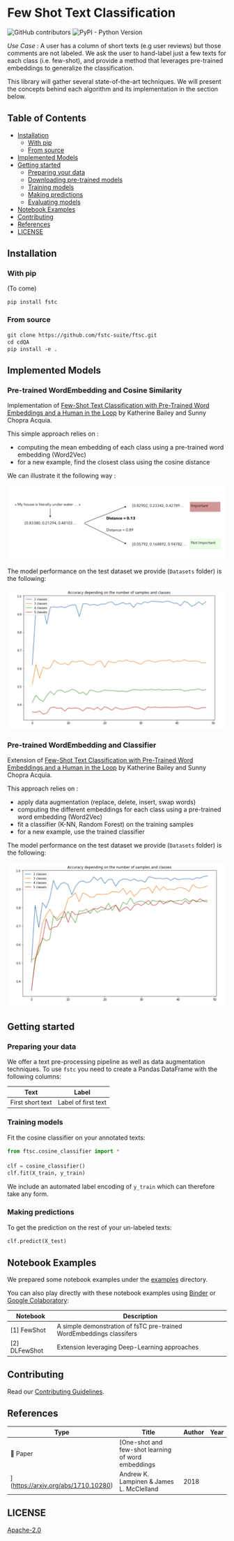 # Few Shot Text Classification

<img alt="GitHub contributors" src="https://img.shields.io/github/contributors-anon/maelfabien/FewShotTextClassification.svg"> <img alt="PyPI - Python Version" src="https://img.shields.io/pypi/pyversions/3.svg">

*Use Case* : A user has a column of short texts (e.g user reviews) but those comments are not labeled. We ask the user to hand-label just a few texts for each class (i.e. few-shot), and provide a method that leverages pre-trained embeddings to generalize the classification.

This library will gather several state-of-the-art techniques. We will present the concepts behind each algorithm and its implementation in the section below.

## Table of Contents <!-- omit in toc -->

- [Installation](#Installation)
  - [With pip](#With-pip)
  - [From source](#From-source)
- [Implemented Models](#Models)
- [Getting started](#Getting-started)
  - [Preparing your data](#Preparing-your-data)
  - [Downloading pre-trained models](#Downloading-pre-trained-models)
  - [Training models](#Training-models)
  - [Making predictions](#Making-predictions)
  - [Evaluating models](#Evaluating-models)
- [Notebook Examples](#Notebook-Examples)
- [Contributing](#Contributing)
- [References](#References)
- [LICENSE](#LICENSE)

## Installation

### With pip

(To come)

```shell
pip install fstc
```

### From source

```shell
git clone https://github.com/fstc-suite/ftsc.git
cd cdQA
pip install -e .
```

## Implemented Models

### Pre-trained WordEmbedding and Cosine Similarity

Implementation of [Few-Shot Text Classification with Pre-Trained Word Embeddings and a Human in the Loop](https://arxiv.org/pdf/1804.02063.pdf) by Katherine Bailey and Sunny Chopra Acquia.

This simple approach relies on :
- computing the mean embedding of each class using a pre-trained word embedding (Word2Vec)
- for a new example, find the closest class using the cosine distance

We can illustrate it the following way :

![images](Images/nlp_fs_4.png)

The model performance on the test dataset we provide (`Datasets` folder) is the following:

![images](Images/perf_1.png)

### Pre-trained WordEmbedding and Classifier

Extension of [Few-Shot Text Classification with Pre-Trained Word Embeddings and a Human in the Loop](https://arxiv.org/pdf/1804.02063.pdf) by Katherine Bailey and Sunny Chopra Acquia.

This approach relies on :
- apply data augmentation (replace, delete, insert, swap words)
- computing the different embeddings for each class using a pre-trained word embedding (Word2Vec)
- fit a classifier (K-NN, Random Forest) on the training samples
- for a new example, use the trained classifier

The model performance on the test dataset we provide (`Datasets` folder) is the following:

![images](Images/perf_2.png)

## Getting started

### Preparing your data

We offer a text pre-processing pipeline as well as data augmentation techniques. To use `fstc` you need to create a Pandas DataFrame with the following columns:

| Text              | Label               |
| ----------------- | --------------------|
| First short text  | Label of first text |

### Training models

Fit the cosine classifier on your annotated texts:

```python
from ftsc.cosine_classifier import *

clf = cosine_classifier()
clf.fit(X_train, y_train)
```

We include an automated label encoding of `y_train` which can therefore take any form.

### Making predictions

To get the prediction on the rest of your un-labeled texts:

```python
clf.predict(X_test)
```

## Notebook Examples

We prepared some notebook examples under the [examples](examples) directory.

You can also play directly with these notebook examples using [Binder](https://gke.mybinder.org/) or [Google Colaboratory](https://colab.research.google.com/notebooks/welcome.ipynb):

| Notebook | Description |
| --- | --- |
| [1] FewShot | A simple demonstration of fsTC pre-trained WordEmbeddings classifers |
| [2] DLFewShot | Extension leveraging Deep-Learning approaches |

## Contributing

Read our [Contributing Guidelines](.github/CONTRIBUTING.md).

## References

| Type                 | Title                                                                                                                                        | Author                                                                                 | Year |
| -------------------- | -------------------------------------------------------------------------------------------------------------------------------------------- | -------------------------------------------------------------------------------------- | ---- |
| :newspaper: Paper    | [One-shot and few-shot learning of word embeddings
](https://arxiv.org/abs/1710.10280)                                                        | Andrew K. Lampinen & James L. McClelland                                   | 2018 |

## LICENSE

[Apache-2.0](LICENSE)

